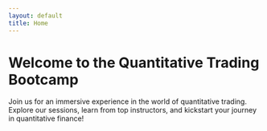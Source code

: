```yaml
---
layout: default
title: Home
---
```


# Welcome to the Quantitative Trading Bootcamp

Join us for an immersive experience in the world of quantitative trading. Explore our sessions, learn from top instructors, and kickstart your journey in quantitative finance!
